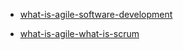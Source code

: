 + [what-is-agile-software-development](https://www.visual-paradigm.com/scrum/what-is-agile-software-development/)

+ [what-is-agile-what-is-scrum](https://www.cprime.com/resources/what-is-agile-what-is-scrum/)